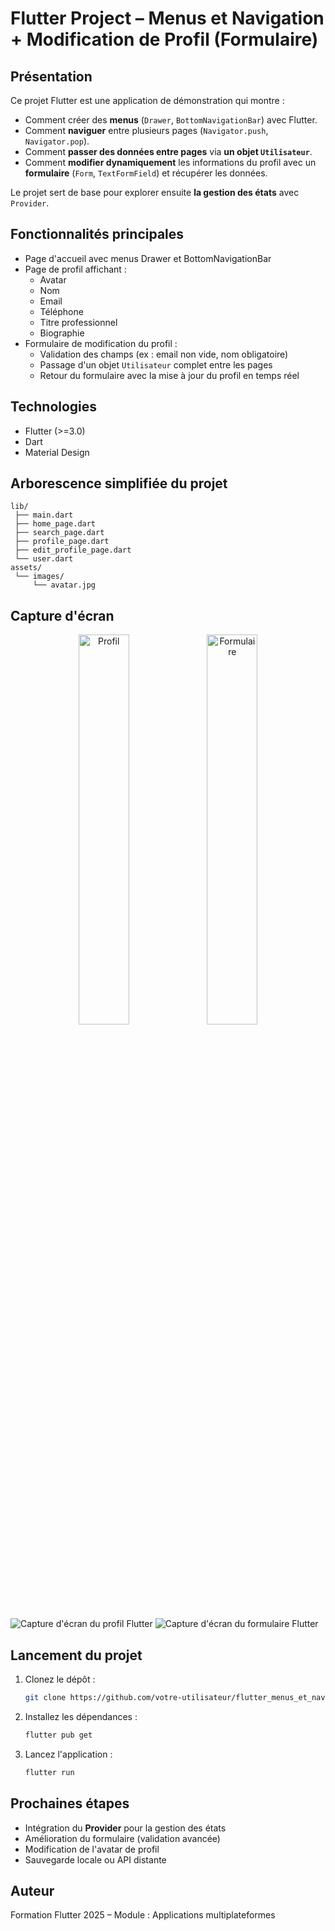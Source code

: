 
# Flutter Project – Menus et Navigation + Modification de Profil (Formulaire)

## Présentation

Ce projet Flutter est une application de démonstration qui montre :
- Comment créer des **menus** (`Drawer`, `BottomNavigationBar`) avec Flutter.
- Comment **naviguer** entre plusieurs pages (`Navigator.push`, `Navigator.pop`).
- Comment **passer des données entre pages** via **un objet `Utilisateur`**.
- Comment **modifier dynamiquement** les informations du profil avec un **formulaire** (`Form`, `TextFormField`) et récupérer les données.

Le projet sert de base pour explorer ensuite **la gestion des états** avec `Provider`.

## Fonctionnalités principales

- Page d'accueil avec menus Drawer et BottomNavigationBar
- Page de profil affichant :
    - Avatar
    - Nom
    - Email
    - Téléphone
    - Titre professionnel
    - Biographie
- Formulaire de modification du profil :
    - Validation des champs (ex : email non vide, nom obligatoire)
    - Passage d'un objet `Utilisateur` complet entre les pages
    - Retour du formulaire avec la mise à jour du profil en temps réel

## Technologies

- Flutter (>=3.0)
- Dart
- Material Design

## Arborescence simplifiée du projet

```
lib/
 ├── main.dart
 ├── home_page.dart
 ├── search_page.dart
 ├── profile_page.dart
 ├── edit_profile_page.dart
 └── user.dart
assets/
 └── images/
     └── avatar.jpg
```

## Capture d'écran

<p align="center">
  <img src="assets/screenshots/profil.png" alt="Profil" width="40%" />
  <img src="assets/screenshots/formulaire.png" alt="Formulaire" width="40%" />
</p>


![Capture d'écran du profil Flutter](assets/screenshots/profil.png)
![Capture d'écran du formulaire Flutter](assets/screenshots/formulaire.png)


## Lancement du projet

1. Clonez le dépôt :
   ```bash
   git clone https://github.com/votre-utilisateur/flutter_menus_et_nav.git
   ```

2. Installez les dépendances :
   ```bash
   flutter pub get
   ```

3. Lancez l'application :
   ```bash
   flutter run
   ```

## Prochaines étapes

- Intégration du **Provider** pour la gestion des états
- Amélioration du formulaire (validation avancée)
- Modification de l'avatar de profil
- Sauvegarde locale ou API distante

## Auteur

Formation Flutter 2025 – Module : Applications multiplateformes
